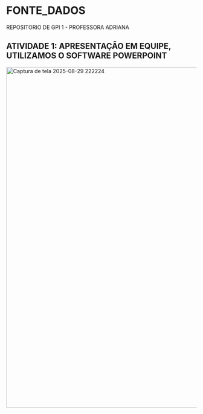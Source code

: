 # FONTE_DADOS
REPOSITORIO DE GPI 1 - PROFESSORA ADRIANA
## ATIVIDADE 1: APRESENTAÇÃO EM EQUIPE, UTILIZAMOS O SOFTWARE POWERPOINT
<img width="1676" height="902" alt="Captura de tela 2025-08-29 222224" src="https://github.com/user-attachments/assets/886848ab-381c-4941-afa1-5a183ea9202e" />
